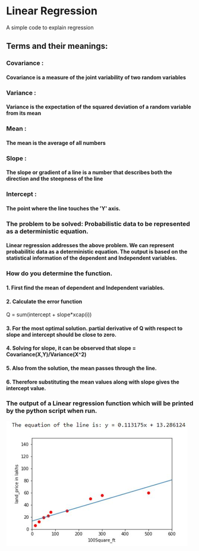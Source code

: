 # Linear Regression
A simple code to explain regression

## Terms and their meanings:
### Covariance : 
#### Covariance is a measure of the joint variability of two random variables
### Variance : 
#### Variance is the expectation of the squared deviation of a random variable from its mean
### Mean :
#### The mean is the average of all numbers
### Slope :
#### The slope or gradient of a line is a number that describes both the direction and the steepness of the line
### Intercept :
#### The point where the line touches the 'Y' axis.

### The problem to be solved: Probabilistic data to be represented as a deterministic equation.
#### Linear regression addresses the above problem. We can represent probabilitic data as a deterministic equation. The output is based on the statistical information of the dependent and Independent variables.

### How do you determine the function.
#### 1. First find the mean of dependent and Independent variables.
#### 2. Calculate the error function
Q = sum(intercept + slope*xcap(i))
#### 3. For the most optimal solution. partial derivative of Q with respect to slope and intercept should be close to zero.
#### 4. Solving for slope, it can be observed that slope = Covariance(X,Y)/Variance(X^2)
#### 5. Also from the solution, the mean passes through the line.
#### 6. Therefore substituting the mean values along with slope gives the intercept value.

### The output of a Linear regression function which will be printed by the python script when run.
![A regression Equation](regression.jpg)
